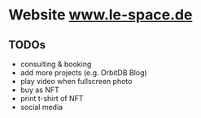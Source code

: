 # Website www.le-space.de

## TODOs
- сonsulting & booking 
- add more projects (e.g. OrbitDB Blog)
- play video when fullscreen photo
- buy as NFT
- print t-shirt of NFT
- social media 